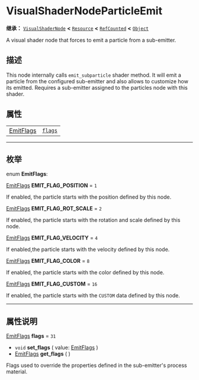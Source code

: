 <!-- ⚠ 请勿编辑本文件 ⚠ -->
<!-- 本文档使用脚本从 WeDot 引擎源码仓库生成。 -->
<!-- 生成脚本：https://github.com/WeDot-Engine/WeDot/tree/master/doc/tools/make_md.py； -->
<!-- 原文件：https://github.com/WeDot-Engine/WeDot/tree/master/doc/classes/VisualShaderNodeParticleEmit.xml。 -->

<div id="_class_visualshadernodeparticleemit"></div>

# VisualShaderNodeParticleEmit

**继承：** [`VisualShaderNode`](class_visualshadernode.md) **<** [`Resource`](class_resource.md) **<** [`RefCounted`](class_refcounted.md) **<** [`Object`](class_object.md)

A visual shader node that forces to emit a particle from a sub-emitter.

## 描述

This node internally calls `emit_subparticle` shader method. It will emit a particle from the configured sub-emitter and also allows to customize how its emitted. Requires a sub-emitter assigned to the particles node with this shader.

## 属性

|||
|:-:|:--|
| [EmitFlags](#enum_visualshadernodeparticleemit_emitflags) | [`flags`](class_visualshadernodeparticleemit.md#class_visualshadernodeparticleemit_property_flags) | ``31`` |

<!-- rst-class:: classref-section-separator -->

---

## 枚举

<div id="_class_enum_visualshadernodeparticleemit_emitflags"></div>

enum **EmitFlags**: <div id="enum_visualshadernodeparticleemit_emitflags"></div>

<div id="_class_visualshadernodeparticleemit_constant_emit_flag_position"></div>

[EmitFlags](#enum_visualshadernodeparticleemit_emitflags) **EMIT_FLAG_POSITION** = ``1``

If enabled, the particle starts with the position defined by this node.

<div id="_class_visualshadernodeparticleemit_constant_emit_flag_rot_scale"></div>

[EmitFlags](#enum_visualshadernodeparticleemit_emitflags) **EMIT_FLAG_ROT_SCALE** = ``2``

If enabled, the particle starts with the rotation and scale defined by this node.

<div id="_class_visualshadernodeparticleemit_constant_emit_flag_velocity"></div>

[EmitFlags](#enum_visualshadernodeparticleemit_emitflags) **EMIT_FLAG_VELOCITY** = ``4``

If enabled,the particle starts with the velocity defined by this node.

<div id="_class_visualshadernodeparticleemit_constant_emit_flag_color"></div>

[EmitFlags](#enum_visualshadernodeparticleemit_emitflags) **EMIT_FLAG_COLOR** = ``8``

If enabled, the particle starts with the color defined by this node.

<div id="_class_visualshadernodeparticleemit_constant_emit_flag_custom"></div>

[EmitFlags](#enum_visualshadernodeparticleemit_emitflags) **EMIT_FLAG_CUSTOM** = ``16``

If enabled, the particle starts with the `CUSTOM` data defined by this node.

<!-- rst-class:: classref-section-separator -->

---

## 属性说明

<div id="_class_visualshadernodeparticleemit_property_flags"></div>

[EmitFlags](#enum_visualshadernodeparticleemit_emitflags) **flags** = ``31`` <div id="class_visualshadernodeparticleemit_property_flags"></div>

- `void` **set_flags** ( value: [EmitFlags](#enum_visualshadernodeparticleemit_emitflags) )
- [EmitFlags](#enum_visualshadernodeparticleemit_emitflags) **get_flags** ( )

Flags used to override the properties defined in the sub-emitter's process material.

[^virtual]: 本方法通常需要用户覆盖才能生效。
[^const]: 本方法无副作用，不会修改该实例的任何成员变量。
[^vararg]: 本方法除了能接受在此处描述的参数外，还能够继续接受任意数量的参数。
[^constructor]: 本方法用于构造某个类型。
[^static]: 调用本方法无需实例，可直接使用类名进行调用。
[^operator]: 本方法描述的是使用本类型作为左操作数的有效运算符。
[^bitfield]: 这个值是由下列位标志构成位掩码的整数。
[^void]: 无返回值。
